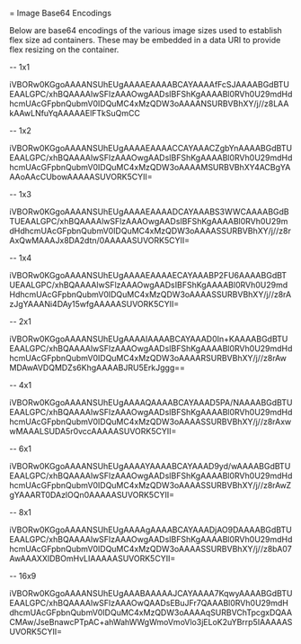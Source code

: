 = Image Base64 Encodings

Below are base64 encodings of the various image sizes used to establish flex size ad containers. These may be embedded in a data URI to provide flex resizing on the container.


-- 1x1

iVBORw0KGgoAAAANSUhEUgAAAAEAAAABCAYAAAAfFcSJAAAABGdBTUEAALGPC/xhBQAAAAlwSFlzAAAOwgAADsIBFShKgAAAABl0RVh0U29mdHdhcmUAcGFpbnQubmV0IDQuMC4xMzQDW3oAAAANSURBVBhXY/j//z8LAAkAAwLNfuYqAAAAAElFTkSuQmCC


-- 1x2

iVBORw0KGgoAAAANSUhEUgAAAAEAAAACCAYAAACZgbYnAAAABGdBTUEAALGPC/xhBQAAAAlwSFlzAAAOwgAADsIBFShKgAAAABl0RVh0U29mdHdhcmUAcGFpbnQubmV0IDQuMC4xMzQDW3oAAAAMSURBVBhXY4ACBgYAAAoAAcCUbowAAAAASUVORK5CYII=

-- 1x3

iVBORw0KGgoAAAANSUhEUgAAAAEAAAADCAYAAABS3WWCAAAABGdBTUEAALGPC/xhBQAAAAlwSFlzAAAOwgAADsIBFShKgAAAABl0RVh0U29mdHdhcmUAcGFpbnQubmV0IDQuMC4xMzQDW3oAAAASSURBVBhXY/j//z8rAxQwMAAAJx8DA2dtn/0AAAAASUVORK5CYII=

-- 1x4

iVBORw0KGgoAAAANSUhEUgAAAAEAAAAECAYAAABP2FU6AAAABGdBTUEAALGPC/xhBQAAAAlwSFlzAAAOwgAADsIBFShKgAAAABl0RVh0U29mdHdhcmUAcGFpbnQubmV0IDQuMC4xMzQDW3oAAAASSURBVBhXY/j//z8rAzJgYAAANi4DAy15wfgAAAAASUVORK5CYII=

-- 2x1

iVBORw0KGgoAAAANSUhEUgAAAAIAAAABCAYAAAD0In+KAAAABGdBTUEAALGPC/xhBQAAAAlwSFlzAAAOwgAADsIBFShKgAAAABl0RVh0U29mdHdhcmUAcGFpbnQubmV0IDQuMC4xMzQDW3oAAAARSURBVBhXY/j//z8rAwMDAwAVDQMDZs6KhgAAAABJRU5ErkJggg==

-- 4x1

iVBORw0KGgoAAAANSUhEUgAAAAQAAAABCAYAAAD5PA/NAAAABGdBTUEAALGPC/xhBQAAAAlwSFlzAAAOwgAADsIBFShKgAAAABl0RVh0U29mdHdhcmUAcGFpbnQubmV0IDQuMC4xMzQDW3oAAAASSURBVBhXY/j//z8rAxwwMAAALSUDA5r0vccAAAAASUVORK5CYII=

-- 6x1

iVBORw0KGgoAAAANSUhEUgAAAAYAAAABCAYAAAD9yd/wAAAABGdBTUEAALGPC/xhBQAAAAlwSFlzAAAOwgAADsIBFShKgAAAABl0RVh0U29mdHdhcmUAcGFpbnQubmV0IDQuMC4xMzQDW3oAAAASSURBVBhXY/j//z8rAwZgYAAART0DAzlOQn0AAAAASUVORK5CYII=

-- 8x1

iVBORw0KGgoAAAANSUhEUgAAAAgAAAABCAYAAADjAO9DAAAABGdBTUEAALGPC/xhBQAAAAlwSFlzAAAOwgAADsIBFShKgAAAABl0RVh0U29mdHdhcmUAcGFpbnQubmV0IDQuMC4xMzQDW3oAAAASSURBVBhXY/j//z8bA07AwAAAXXIDBOmHvLIAAAAASUVORK5CYII=

-- 16x9

iVBORw0KGgoAAAANSUhEUgAAABAAAAAJCAYAAAA7KqwyAAAABGdBTUEAALGPC/xhBQAAAAlwSFlzAAAOwQAADsEBuJFr7QAAABl0RVh0U29mdHdhcmUAcGFpbnQubmV0IDQuMC4xMzQDW3oAAAAqSURBVChTpcgxDQAACMAw/JseBnawcPTpAC+ahWahWWgWmoVmoVlo3jELoK2uYBrrp5IAAAAASUVORK5CYII=







